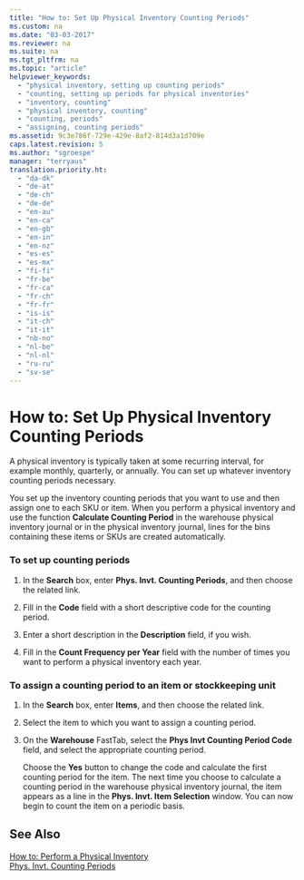 ```yaml
---
title: "How to: Set Up Physical Inventory Counting Periods"
ms.custom: na
ms.date: "03-03-2017"
ms.reviewer: na
ms.suite: na
ms.tgt_pltfrm: na
ms.topic: "article"
helpviewer_keywords: 
  - "physical inventory, setting up counting periods"
  - "counting, setting up periods for physical inventories"
  - "inventory, counting"
  - "physical inventory, counting"
  - "counting, periods"
  - "assigning, counting periods"
ms.assetid: 9c3e786f-729e-429e-8af2-814d3a1d709e
caps.latest.revision: 5
ms.author: "sgroespe"
manager: "terryaus"
translation.priority.ht: 
  - "da-dk"
  - "de-at"
  - "de-ch"
  - "de-de"
  - "en-au"
  - "en-ca"
  - "en-gb"
  - "en-in"
  - "en-nz"
  - "es-es"
  - "es-mx"
  - "fi-fi"
  - "fr-be"
  - "fr-ca"
  - "fr-ch"
  - "fr-fr"
  - "is-is"
  - "it-ch"
  - "it-it"
  - "nb-no"
  - "nl-be"
  - "nl-nl"
  - "ru-ru"
  - "sv-se"
---
```

# How to: Set Up Physical Inventory Counting Periods
A physical inventory is typically taken at some recurring interval, for example monthly, quarterly, or annually. You can set up whatever inventory counting periods necessary.  
  
 You set up the inventory counting periods that you want to use and then assign one to each SKU or item. When you perform a physical inventory and use the function **Calculate Counting Period** in the warehouse physical inventory journal or in the physical inventory journal, lines for the bins containing these items or SKUs are created automatically.  
  
### To set up counting periods  
  
1.  In the **Search** box, enter **Phys. Invt. Counting Periods**, and then choose the related link.  
  
2.  Fill in the **Code** field with a short descriptive code for the counting period.  
  
3.  Enter a short description in the **Description** field, if you wish.  
  
4.  Fill in the **Count Frequency per Year** field with the number of times you want to perform a physical inventory each year.  
  
### To assign a counting period to an item or stockkeeping unit  
  
1.  In the **Search** box, enter **Items**, and then choose the related link.  
  
2.  Select the item to which you want to assign a counting period.  
  
3.  On the **Warehouse** FastTab, select the **Phys Invt Counting Period Code** field, and select the appropriate counting period.  
  
     Choose the **Yes** button to change the code and calculate the first counting period for the item. The next time you choose to calculate a counting period in the warehouse physical inventory journal, the item appears as a line in the **Phys. Invt. Item Selection** window. You can now begin to count the item on a periodic basis.  
  
## See Also  
 [How to: Perform a Physical Inventory](../DesignAndEngineering/how-to-perform-a-physical-inventory.md)   
 [Phys. Invt. Counting Periods](../Topic/\($%20N_7381%20Phys.%20Invt.%20Counting%20Periods%20$\).md)